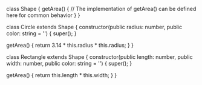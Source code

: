 class Shape {
  getArea() {
    // The implementation of getArea() can be defined here for common behavior
  }
}

class Circle extends Shape {
  constructor(public radius: number, public color: string = '') {
    super();
  }

  getArea() {
    return 3.14 * this.radius * this.radius;
  }
}

class Rectangle extends Shape {
  constructor(public length: number, public width: number, public color: string = '') {
    super();
  }

  getArea() {
    return this.length * this.width;
  }
}
